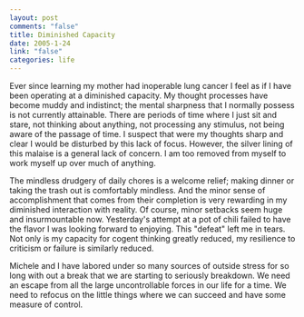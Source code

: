 ```yaml
--- 
layout: post
comments: "false"
title: Diminished Capacity
date: 2005-1-24
link: "false"
categories: life
---
```

Ever since learning my mother had inoperable lung cancer I feel as if I have been operating at a diminished capacity. My thought processes have become muddy and indistinct; the mental sharpness that I normally possess is not currently attainable. There are periods of time where I just sit and stare, not thinking about anything, not processing any stimulus, not being aware of the passage of time. I suspect that were my thoughts sharp and clear I would be disturbed by this lack of focus. However, the silver lining of this malaise is a general lack of concern. I am too removed from myself to work myself up over much of anything.

The mindless drudgery of daily chores is a welcome relief; making dinner or taking the trash out is comfortably mindless. And the minor sense of accomplishment that comes from their completion is very rewarding in my diminished interaction with reality. Of course, minor setbacks seem huge and insurmountable now. Yesterday's attempt at a pot of chili failed to have the flavor I was looking forward to enjoying. This "defeat" left me in tears. Not only is my capacity for cogent thinking greatly reduced, my resilience to criticism or failure is similarly reduced.

Michele and I have labored under so many sources of outside stress for so long with out a break that we are starting to seriously breakdown. We need an escape from all the large uncontrollable forces in our life for a time. We need to refocus on the little things where we can succeed and have some measure of control.
